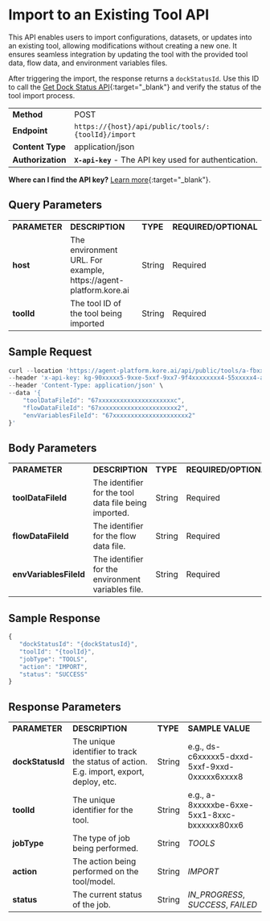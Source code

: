 # Import to an Existing Tool API

This API enables users to import configurations, datasets, or updates into an existing tool, allowing modifications without creating a new one. It ensures seamless integration by updating the tool with the provided tool data, flow data, and environment variables files.

After triggering the import, the response returns a <code>dockStatusId</code>. Use this ID to call the [Get Dock Status API](../../apis-list/get-dock-status.md){:target="_blank"} and verify the status of the tool import process.

<table>
  <tr>
   <td><strong>Method</strong>
   </td>
   <td>POST
   </td>
  </tr>
  <tr>
   <td><strong>Endpoint</strong>
   </td>
   <td><code>https://{host}/api/public/tools/:{toolId}/import</code>
   </td>
  </tr>
  <tr>
   <td><strong>Content Type</strong>
   </td>
   <td>application/json
   </td>
  </tr>
  <tr>
   <td><strong>Authorization</strong>
   </td>
   <td><strong><code>X-api-key</code></strong> - The API key used for authentication.
   </td>
  </tr>
</table>

**Where can I find the API key?** [Learn more](../../overview.md#how-to-find-the-api-key){:target="_blank"}.

## Query Parameters

<table>
  <tr>
   <td><strong>PARAMETER</strong>
   </td>
   <td><strong>DESCRIPTION</strong>
   </td>
   <td><strong>TYPE</strong>
   </td>
   <td><strong>REQUIRED/OPTIONAL</strong>
   </td>
  </tr>
  <tr>
   <td><strong>host</strong>
   </td>
   <td>The environment URL. For example, https://agent-platform.kore.ai</td>
   <td>String
   </td>
   <td>Required
   </td>
  </tr>
  <tr>
   <td>
    <strong>toolId</strong>
   </td>
   <td>The tool ID of the tool being imported 
   </td>
   <td>String
   </td>
   <td>Required
   </td>
  </tr>
</table>

## Sample Request

```js
curl --location 'https://agent-platform.kore.ai/api/public/tools/a-fbxxxxxf4-20x5-58xb-8b94-00xxxxxxxx5/import' \
--header 'x-api-key: kg-90xxxxx5-9xxe-5xxf-9xx7-9f4xxxxxxxx4-55xxxxx4-axx9-4xx2-axx2-fbcxxxxxxxxa' \
--header 'Content-Type: application/json' \
--data '{
    "toolDataFileId": "67xxxxxxxxxxxxxxxxxxxxxc",
    "flowDataFileId": "67xxxxxxxxxxxxxxxxxxxxxx2",
    "envVariablesFileId": "67xxxxxxxxxxxxxxxxxxxxx2"
}'
```

## Body Parameters

<table>
  <tr>
   <td><strong>PARAMETER</strong>
   </td>
   <td><strong>DESCRIPTION</strong>
   </td>
   <td><strong>TYPE</strong>
   </td>
   <td><strong>REQUIRED/OPTIONAL</strong>
   </td>
  </tr>
  <tr>
   <td><strong>toolDataFileId</strong>
   </td>
   <td>The identifier for the tool data file being imported.
   </td>
   <td>String
   </td>
   <td>Required
   </td>
  </tr>
  <tr>
   <td><strong>flowDataFileId</strong>
   </td>
   <td>The identifier for the flow data file.
   </td>
   <td>String
   </td>
   <td>Required
   </td>
  </tr>
  <tr>
   <td><strong>envVariablesFileId</strong>
   </td>
   <td>The identifier for the environment variables file.
   </td>
   <td>String
   </td>
   <td>Required
   </td>
  </tr>
</table>

## Sample Response

```js
{
   "dockStatusId": "{dockStatusId}",
   "toolId": "{toolId}",
   "jobType": "TOOLS",
   "action": "IMPORT",
   "status": "SUCCESS"
}
```

## Response Parameters

<table>
  <tr>
   <td><strong>PARAMETER</strong>
   </td>
   <td><strong>DESCRIPTION</strong>
   </td>
   <td><strong>TYPE</strong>
   </td>
   <td><strong>SAMPLE VALUE</strong>
   </td>
  </tr>
  <tr>
   <td><strong>dockStatusId</strong>
   </td>
   <td>The unique identifier to track the status of action. E.g. import, export, deploy, etc.
   </td>
   <td>String
   </td>
   <td>e.g., ds-c6xxxxx5-dxxd-5xxf-9xxd-0xxxxx6xxxx8
   </td>
  </tr>
  <tr>
   <td><strong>toolId</strong>
   </td>
   <td>The unique identifier for the tool.
   </td>
   <td>String
   </td>
   <td>e.g., a-8xxxxxbe-6xxe-5xx1-8xxc-bxxxxxx80xx6
   </td>
  </tr>
  <tr>
   <td><strong>jobType</strong>
   </td>
   <td>The type of job being performed.
   </td>
   <td>String
   </td>
   <td><em>TOOLS</em>
   </td>
  </tr>
  <tr>
   <td><strong>action</strong>
   </td>
   <td>The action being performed on the tool/model.
   </td>
   <td>String
   </td>
   <td><em>IMPORT </em>
   </td>
  </tr>
  <tr>
   <td><strong>status</strong>
   </td>
   <td>The current status of the job.
   </td>
   <td>String
   </td>
   <td><em>IN_PROGRESS</em>, <em>SUCCESS</em>, <em>FAILED</em>
   </td>
  </tr>
</table>

